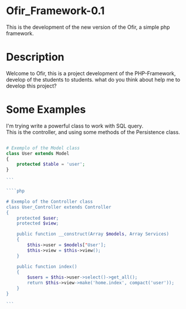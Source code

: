 # Ofir_Framework-0.1
This is the development of the new version of the Ofir, a simple php framework.

# Description
Welcome to Ofir, this is a project development of the PHP-Framework, develop of the students to students. what do you think about help me to develop this project?

# Some Examples


I'm trying write a powerful class to work with SQL query. <br>
This is the controller, and  using some methods of the Persistence class.

````php

# Exemplo of the Model class
class User extends Model
{
    protected $table = 'user';
}

```

````php

# Exemplo of the Controller class
class User_Controller extends Controller 
{
    protected $user;
    protected $view;

    public function __construct(Array $models, Array Services)
    {
        $this->user = $models['User'];
        $this->view = $this->view();
    }

    public function index()
    {
        $users = $this->user->select()->get_all();
        return $this->view->make('home.index', compact('user'));
    }
}

```
